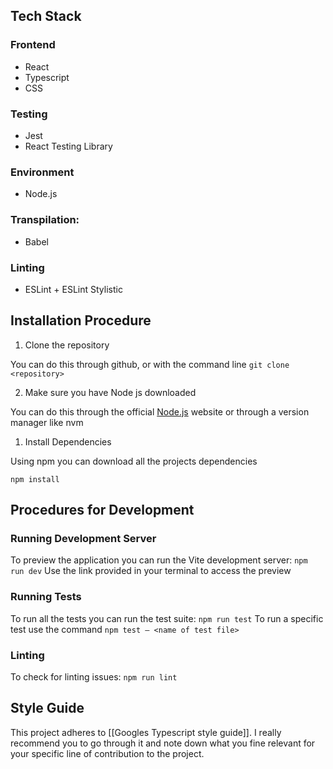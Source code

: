 ## Tech Stack

### Frontend

- React
- Typescript
- CSS

### Testing

- Jest
- React Testing Library

### Environment

- Node.js

### Transpilation:

- Babel

### Linting

- ESLint + ESLint Stylistic

## Installation Procedure

1. Clone the repository

You can do this through github, or with the command line
`git clone <repository>`

2. Make sure you have Node js downloaded

You can do this through the official [Node.js](https://nodejs.org/en) website or through a version manager like nvm

1. Install Dependencies

Using npm you can download all the projects dependencies

`npm install`

## Procedures for Development

### Running Development Server

To preview the application you can run the Vite development server:
`npm run dev`
Use the link provided in your terminal to access the preview

### Running Tests

To run all the tests you can run the test suite:
`npm run test`
To run a specific test use the command
`npm test — <name of test file>`

### Linting

To check for linting issues:
`npm run lint`


## Style Guide
This project adheres to [[Googles Typescript style guide]]. I really recommend you to go through it and note down what you fine relevant for your specific line of contribution to the project.